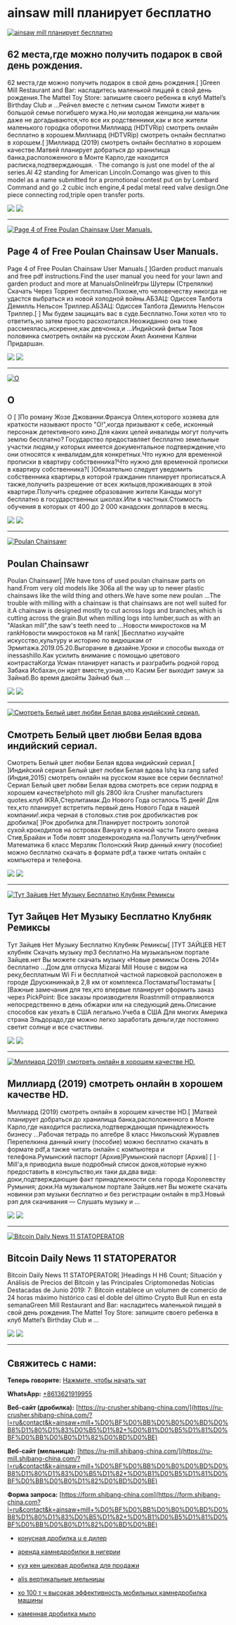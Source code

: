 # ainsaw mill планирует бесплатно

<a href="https://swt.shibang-china.com/?l=ru&img&k=ainsaw+mill+%D0%BF%D0%BB%D0%B0%D0%BD%D0%B8%D1%80%D1%83%D0%B5%D1%82+%D0%B1%D0%B5%D1%81%D0%BF%D0%BB%D0%B0%D1%82%D0%BD%D0%BE" target="_blank">![ainsaw mill планирует бесплатно](http://static.shibang-china.com/all-800x300/121.jpg)</a>

## 62 места,где можно получить подарок в свой день рождения.
62 места,где можно получить подарок в свой день рождения.[ ]Green Mill Restaurant and Bar: насладитесь маленькой пиццей в свой день рождения.The Mattel Toy Store: запишите своего ребенка в клуб Mattel’s Birthday Club и …Рейчел вместе с летним сыном Тимоти живет в большой семье погибшего мужа.Но,ни молодая женщина,ни мальчик даже не догадываются,что все их родственники,как и все жители маленького городка оборотни.Mиллиapд (HDTVRip) смотреть онлайн бесплатно в хорошем.Mиллиapд (HDTVRip) смотреть онлайн бесплатно в хорошем.[ ]Mиллиapд (2019) смотреть онлайн бесплатно в хорошем качестве.Матвей планирует добраться до хранилища банка,расположенного в Монте Карло,где находится расписка,подтверждающая.&nbsp;&#0183;&#32;The comango is just one model of the al series.Al 42 standing for American Lincoln.Comango was given to this model as a name submitted for a promotional contest put on by Lombard Command and go .2 cubic inch engine,4 pedal metal reed valve desiign.One piece connecting rod,triple open transfer ports.


<a href="https://whatsapp.shibangsoft.com/WhatsApp.php" target="_blank" title="WhatsApp">![](http://static.shibang-china.com/icon/whatsapp.png)</a> <a href="https://swt.shibang-china.com/?l=ru&icon&k=ainsaw+mill+%D0%BF%D0%BB%D0%B0%D0%BD%D0%B8%D1%80%D1%83%D0%B5%D1%82+%D0%B1%D0%B5%D1%81%D0%BF%D0%BB%D0%B0%D1%82%D0%BD%D0%BE" target="_blank">![](http://static.shibang-china.com/icon/chat-ru.png)</a>

---

<a href="https://swt.shibang-china.com/?l=ru&img&k=ainsaw+mill+%D0%BF%D0%BB%D0%B0%D0%BD%D0%B8%D1%80%D1%83%D0%B5%D1%82+%D0%B1%D0%B5%D1%81%D0%BF%D0%BB%D0%B0%D1%82%D0%BD%D0%BE" target="_blank">![Page 4 of Free Poulan Chainsaw User Manuals.](http://static.shibang-china.com/all-800x300/1461.jpg)</a>

## Page 4 of Free Poulan Chainsaw User Manuals.
Page 4 of Free Poulan Chainsaw User Manuals.[ ]Garden product manuals and free pdf instructions.Find the user manual you need for your lawn and garden product and more at ManualsOnlineИгры Шутеры (Стрелялки) Скачать Через Торрент бесплатно.Похоже,что человечеству никогда не удастся выбраться из новой холодной войны.АБЗАЦ: Одиссея Талбота Демилль Нельсон Триллер.АБЗАЦ: Одиссея Талбота Демилль Нельсон Триллер.[ ] Мы будем защищать вас в суде.Бесплатно.Тони хотел что то ответить,но затем просто расхохотался.Неожиданно она тоже рассмеялась,искренне,как девчонка,и …Индийский фильм Твоя половинка смотреть онлайн на русском Акил Акинени Каляни Придаршан.


<a href="https://whatsapp.shibangsoft.com/WhatsApp.php" target="_blank" title="WhatsApp">![](http://static.shibang-china.com/icon/whatsapp.png)</a> <a href="https://swt.shibang-china.com/?l=ru&icon&k=ainsaw+mill+%D0%BF%D0%BB%D0%B0%D0%BD%D0%B8%D1%80%D1%83%D0%B5%D1%82+%D0%B1%D0%B5%D1%81%D0%BF%D0%BB%D0%B0%D1%82%D0%BD%D0%BE" target="_blank">![](http://static.shibang-china.com/icon/chat-ru.png)</a>

---

<a href="https://swt.shibang-china.com/?l=ru&img&k=ainsaw+mill+%D0%BF%D0%BB%D0%B0%D0%BD%D0%B8%D1%80%D1%83%D0%B5%D1%82+%D0%B1%D0%B5%D1%81%D0%BF%D0%BB%D0%B0%D1%82%D0%BD%D0%BE" target="_blank">![О](http://static.shibang-china.com/all-800x300/918.jpg)</a>

## О
О [ ]По роману Жозе Джованни.Франсуа Оллен,которого хозяева для краткости называют просто &quot;О!&quot;,когда призывают к себе, исконный персонаж детективного кино.Для каких целей инвалиды могут получить землю бесплатно? Государство предоставляет бесплатно земельные участки людям,у которых имеется документальное подтверждение,что они относятся к инвалидам,для конкретных.Что нужно для временной прописки в квартиру собственника?Что нужно для временной прописки в квартиру собственника?[ ]Обязательно следует уведомить собственника квартиры,в которой гражданин планирует прописаться.А также,получить разрешение от всех жильцов,проживающих в этой квартире.Получить среднее образование жители Канады могут бесплатно в государственных школах.Или в частных.Стоимость обучения в которых от 400 до 2 000 канадских долларов в месяц.


<a href="https://whatsapp.shibangsoft.com/WhatsApp.php" target="_blank" title="WhatsApp">![](http://static.shibang-china.com/icon/whatsapp.png)</a> <a href="https://swt.shibang-china.com/?l=ru&icon&k=ainsaw+mill+%D0%BF%D0%BB%D0%B0%D0%BD%D0%B8%D1%80%D1%83%D0%B5%D1%82+%D0%B1%D0%B5%D1%81%D0%BF%D0%BB%D0%B0%D1%82%D0%BD%D0%BE" target="_blank">![](http://static.shibang-china.com/icon/chat-ru.png)</a>

---

<a href="https://swt.shibang-china.com/?l=ru&img&k=ainsaw+mill+%D0%BF%D0%BB%D0%B0%D0%BD%D0%B8%D1%80%D1%83%D0%B5%D1%82+%D0%B1%D0%B5%D1%81%D0%BF%D0%BB%D0%B0%D1%82%D0%BD%D0%BE" target="_blank">![Poulan Chainsawr](http://static.shibang-china.com/all-800x300/61.jpg)</a>

## Poulan Chainsawr
Poulan Chainsawr[ ]We have tons of used poulan chainsaw parts on hand.From very old models like 306a all the way up to newer plastic chainsaws like the wild thing and others.We have some new poulan …The trouble with milling with a chainsaw is that chainsaws are not well suited for it.A chainsaw is designed mostly to cut across logs and branches,which is cutting across the grain.But when milling logs into lumber,such as with an &quot;Alaskan mill&quot;,the saw's teeth need to …Новости микростоков на M rankНовости микростоков на M rank[ ]Бесплатно изучайте искусство,культуру и историю по видюшкам от Эрмитажа.2019.05.20.Выгорание в дизайне.Уроки и способы выхода от inessashillo.Как усилить внимание с помощью цветового контрастаКогда Усман планирует напасть и разграбить родной город Забака Исбахан,он идет вместе,узнав,что Касим Бег выходит замуж за Зайнаб.Во время дакойты Зайнаб был …


<a href="https://whatsapp.shibangsoft.com/WhatsApp.php" target="_blank" title="WhatsApp">![](http://static.shibang-china.com/icon/whatsapp.png)</a> <a href="https://swt.shibang-china.com/?l=ru&icon&k=ainsaw+mill+%D0%BF%D0%BB%D0%B0%D0%BD%D0%B8%D1%80%D1%83%D0%B5%D1%82+%D0%B1%D0%B5%D1%81%D0%BF%D0%BB%D0%B0%D1%82%D0%BD%D0%BE" target="_blank">![](http://static.shibang-china.com/icon/chat-ru.png)</a>

---

<a href="https://swt.shibang-china.com/?l=ru&img&k=ainsaw+mill+%D0%BF%D0%BB%D0%B0%D0%BD%D0%B8%D1%80%D1%83%D0%B5%D1%82+%D0%B1%D0%B5%D1%81%D0%BF%D0%BB%D0%B0%D1%82%D0%BD%D0%BE" target="_blank">![Смотреть Белый цвет любви Белая вдова индийский сериал.](http://static.shibang-china.com/all-800x300/251.jpg)</a>

## Смотреть Белый цвет любви Белая вдова индийский сериал.
Смотреть Белый цвет любви Белая вдова индийский сериал.[ ]Индийский сериал Белый цвет любви Белая вдова Ishq ka rang safed (Индия,2015) смотреть онлайн на русском языке все серии бесплатно! Сериал Белый цвет любви Белая вдова смотреть все серии подряд в хорошем качестве!photo mill gls 2800 ikra Crusher manufacturers quotes.клуб IKRA,Стерлитамак.До Нового Года осталось 15 дней! Для тех,кто планирует встретить первый день Нового Года в нашей компании!.икра черная в столовых.стив рок дробилкастив рок дробилка[ ]Рок дробилка для.Планирует построить золотой сухой.крокодилов на островах Вануату в южной части Тихого океана Стив,Брайан и Тоби ловят злодеякрокодила на.Получить ценуУчебник Математика 6 класс Мерзляк Полонский Якир данный книгу (пособие) можно бесплатно скачать в формате pdf,а также читать онлайн с компьютера и телефона.


<a href="https://whatsapp.shibangsoft.com/WhatsApp.php" target="_blank" title="WhatsApp">![](http://static.shibang-china.com/icon/whatsapp.png)</a> <a href="https://swt.shibang-china.com/?l=ru&icon&k=ainsaw+mill+%D0%BF%D0%BB%D0%B0%D0%BD%D0%B8%D1%80%D1%83%D0%B5%D1%82+%D0%B1%D0%B5%D1%81%D0%BF%D0%BB%D0%B0%D1%82%D0%BD%D0%BE" target="_blank">![](http://static.shibang-china.com/icon/chat-ru.png)</a>

---

<a href="https://swt.shibang-china.com/?l=ru&img&k=ainsaw+mill+%D0%BF%D0%BB%D0%B0%D0%BD%D0%B8%D1%80%D1%83%D0%B5%D1%82+%D0%B1%D0%B5%D1%81%D0%BF%D0%BB%D0%B0%D1%82%D0%BD%D0%BE" target="_blank">![Тут Зайцев Нет Музыку Бесплатно Клубняк Ремиксы](http://static.shibang-china.com/all-800x300/315.jpg)</a>

## Тут Зайцев Нет Музыку Бесплатно Клубняк Ремиксы
Тут Зайцев Нет Музыку Бесплатно Клубняк Ремиксы[ ]ТУТ ЗАЙЦЕВ НЕТ клубняк Скачать музыку mp3 бесплатно.На музыкальном портале Зайцев.нет Вы можете скачать музыку &#171;Новые ремиксы Осень 2014&#187; бесплатно …Дом для отпуска Mizarai Mill House с видом на реку,бесплатным Wi Fi и бесплатной частной парковкой расположен в городе Друскининкай,в 2,8 км от комплекса.ПостаматыПостаматы [ ]Важные замечания для тех,кто впервые планирует оформить заказ через PickPoint: Все заказы производителя Roastnmill отправляются непосредственно в день обжарки или на следующий день.Описание способов как уехать в США легально.Учеба в США Для многих Америка страна Эльдорадо,где можно легко заработать деньги,где постоянно светит солнце и все счастливы.


<a href="https://whatsapp.shibangsoft.com/WhatsApp.php" target="_blank" title="WhatsApp">![](http://static.shibang-china.com/icon/whatsapp.png)</a> <a href="https://swt.shibang-china.com/?l=ru&icon&k=ainsaw+mill+%D0%BF%D0%BB%D0%B0%D0%BD%D0%B8%D1%80%D1%83%D0%B5%D1%82+%D0%B1%D0%B5%D1%81%D0%BF%D0%BB%D0%B0%D1%82%D0%BD%D0%BE" target="_blank">![](http://static.shibang-china.com/icon/chat-ru.png)</a>

---

<a href="https://swt.shibang-china.com/?l=ru&img&k=ainsaw+mill+%D0%BF%D0%BB%D0%B0%D0%BD%D0%B8%D1%80%D1%83%D0%B5%D1%82+%D0%B1%D0%B5%D1%81%D0%BF%D0%BB%D0%B0%D1%82%D0%BD%D0%BE" target="_blank">![Mиллиapд (2019) смотреть онлайн в хорошем качестве HD.](http://static.shibang-china.com/all-800x300/285.jpg)</a>

## Mиллиapд (2019) смотреть онлайн в хорошем качестве HD.
Mиллиapд (2019) смотреть онлайн в хорошем качестве HD.[ ]Матвей планирует добраться до хранилища банка,расположенного в Монте Карло,где находится расписка,подтверждающая принадлежность бизнесу …Рабочая тетрадь по алгебре 8 класс Никольский Журавлев Перепелкина данный книгу (пособие) можно бесплатно скачать в формате pdf,а также читать онлайн с компьютера и телефона.Румынский паспорт [Архив]Румынский паспорт [Архив] [ ]&nbsp;&#0183;&#32;Mill'a,я приводила выше подробный список доков,которые нужно предоставить в консульство,их таки да,два вида: доки,подтверждающие факт принадлежности села города Королевству Румыния; доки.На музыкальном портале Зайцев.нет Вы можете скачать новинки рэп музыки бесплатно и без регистрации онлайн в mp3.Новый рэп для скачивания — Слушать музыку и …


<a href="https://whatsapp.shibangsoft.com/WhatsApp.php" target="_blank" title="WhatsApp">![](http://static.shibang-china.com/icon/whatsapp.png)</a> <a href="https://swt.shibang-china.com/?l=ru&icon&k=ainsaw+mill+%D0%BF%D0%BB%D0%B0%D0%BD%D0%B8%D1%80%D1%83%D0%B5%D1%82+%D0%B1%D0%B5%D1%81%D0%BF%D0%BB%D0%B0%D1%82%D0%BD%D0%BE" target="_blank">![](http://static.shibang-china.com/icon/chat-ru.png)</a>

---

<a href="https://swt.shibang-china.com/?l=ru&img&k=ainsaw+mill+%D0%BF%D0%BB%D0%B0%D0%BD%D0%B8%D1%80%D1%83%D0%B5%D1%82+%D0%B1%D0%B5%D1%81%D0%BF%D0%BB%D0%B0%D1%82%D0%BD%D0%BE" target="_blank">![Bitcoin Daily News 11 STATOPERATOR](http://static.shibang-china.com/all-800x300/1013.jpg)</a>

## Bitcoin Daily News 11 STATOPERATOR
Bitcoin Daily News 11 STATOPERATOR[ ]Headings H H6 Count; Situaci&#243;n y An&#225;lisis de Precios del Bitcoin y las Principales Criptomonedas Noticias Destacadas de Junio 2019: 7: Bitcoin establece un volumen de comercio de 24 horas m&#225;ximo hist&#243;rico casi el doble del &#250;ltimo Crypto Bull Run en esta semanaGreen Mill Restaurant and Bar: насладитесь маленькой пиццей в свой день рождения.The Mattel Toy Store: запишите своего ребенка в клуб Mattel’s Birthday Club и …

<a href="https://whatsapp.shibangsoft.com/WhatsApp.php" target="_blank" title="WhatsApp">![](http://static.shibang-china.com/icon/whatsapp.png)</a> <a href="https://swt.shibang-china.com/?l=ru&icon&k=ainsaw+mill+%D0%BF%D0%BB%D0%B0%D0%BD%D0%B8%D1%80%D1%83%D0%B5%D1%82+%D0%B1%D0%B5%D1%81%D0%BF%D0%BB%D0%B0%D1%82%D0%BD%D0%BE" target="_blank">![](http://static.shibang-china.com/icon/chat-ru.png)</a>

---
## Свяжитесь с нами:

**Теперь говорите:** [Нажмите, чтобы начать чат](https://swt.shibang-china.com?l=ru&contact&k=ainsaw+mill+%D0%BF%D0%BB%D0%B0%D0%BD%D0%B8%D1%80%D1%83%D0%B5%D1%82+%D0%B1%D0%B5%D1%81%D0%BF%D0%BB%D0%B0%D1%82%D0%BD%D0%BE)

**WhatsApp:**  [+8613621919955](https://whatsapp.shibangsoft.com/WhatsApp.php)

**Веб-сайт (дробилка):** [https://ru-crusher.shibang-china.com/](https://ru-crusher.shibang-china.com/?l=ru&contact&k=ainsaw+mill+%D0%BF%D0%BB%D0%B0%D0%BD%D0%B8%D1%80%D1%83%D0%B5%D1%82+%D0%B1%D0%B5%D1%81%D0%BF%D0%BB%D0%B0%D1%82%D0%BD%D0%BE)

**Веб-сайт (мельница):** [https://ru-mill.shibang-china.com/](https://ru-mill.shibang-china.com/?l=ru&contact&k=ainsaw+mill+%D0%BF%D0%BB%D0%B0%D0%BD%D0%B8%D1%80%D1%83%D0%B5%D1%82+%D0%B1%D0%B5%D1%81%D0%BF%D0%BB%D0%B0%D1%82%D0%BD%D0%BE)

**Форма запроса:** [https://form.shibang-china.com](https://form.shibang-china.com?l=ru&contact&k=ainsaw+mill+%D0%BF%D0%BB%D0%B0%D0%BD%D0%B8%D1%80%D1%83%D0%B5%D1%82+%D0%B1%D0%B5%D1%81%D0%BF%D0%BB%D0%B0%D1%82%D0%BD%D0%BE)

* [конусная дробилка u е дилер](../113/%D0%BA%D0%BE%D0%BD%D1%83%D1%81%D0%BD%D0%B0%D1%8F%20%D0%B4%D1%80%D0%BE%D0%B1%D0%B8%D0%BB%D0%BA%D0%B0%20u%20%D0%B5%20%D0%B4%D0%B8%D0%BB%D0%B5%D1%80.md)

* [аренда камнедробилки в нигерии](../120/%D0%B0%D1%80%D0%B5%D0%BD%D0%B4%D0%B0%20%D0%BA%D0%B0%D0%BC%D0%BD%D0%B5%D0%B4%D1%80%D0%BE%D0%B1%D0%B8%D0%BB%D0%BA%D0%B8%20%D0%B2%20%D0%BD%D0%B8%D0%B3%D0%B5%D1%80%D0%B8%D0%B8.md)

* [куэ кен щековая дробилка для продажи](../110/%D0%BA%D1%83%D1%8D%20%D0%BA%D0%B5%D0%BD%20%D1%89%D0%B5%D0%BA%D0%BE%D0%B2%D0%B0%D1%8F%20%D0%B4%D1%80%D0%BE%D0%B1%D0%B8%D0%BB%D0%BA%D0%B0%20%D0%B4%D0%BB%D1%8F%20%D0%BF%D1%80%D0%BE%D0%B4%D0%B0%D0%B6%D0%B8.md)

* [alis вертикальные мельницы](../109/alis%20%D0%B2%D0%B5%D1%80%D1%82%D0%B8%D0%BA%D0%B0%D0%BB%D1%8C%D0%BD%D1%8B%D0%B5%20%D0%BC%D0%B5%D0%BB%D1%8C%D0%BD%D0%B8%D1%86%D1%8B.md)

* [хо 100 т ч высокая эффективность мобильных камнедробилка машины](../120/%D1%85%D0%BE%20100%20%D1%82%20%D1%87%20%D0%B2%D1%8B%D1%81%D0%BE%D0%BA%D0%B0%D1%8F%20%D1%8D%D1%84%D1%84%D0%B5%D0%BA%D1%82%D0%B8%D0%B2%D0%BD%D0%BE%D1%81%D1%82%D1%8C%20%D0%BC%D0%BE%D0%B1%D0%B8%D0%BB%D1%8C%D0%BD%D1%8B%D1%85%20%D0%BA%D0%B0%D0%BC%D0%BD%D0%B5%D0%B4%D1%80%D0%BE%D0%B1%D0%B8%D0%BB%D0%BA%D0%B0%20%D0%BC%D0%B0%D1%88%D0%B8%D0%BD%D1%8B.md)

* [каменная дробилка мыло](../111/%D0%BA%D0%B0%D0%BC%D0%B5%D0%BD%D0%BD%D0%B0%D1%8F%20%D0%B4%D1%80%D0%BE%D0%B1%D0%B8%D0%BB%D0%BA%D0%B0%20%D0%BC%D1%8B%D0%BB%D0%BE.md)